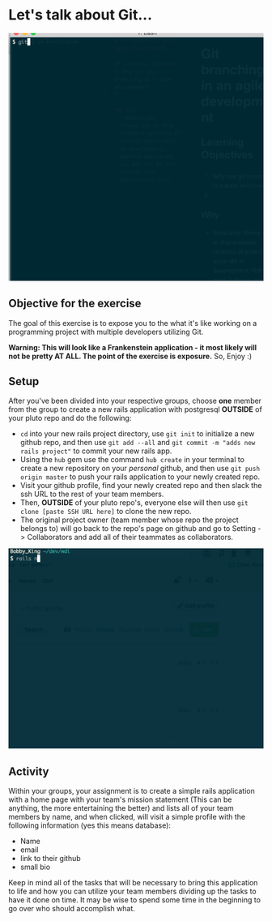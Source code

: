 # Let's talk about Git...

![Git log graph](./images/git-log-graph.gif)

## Objective for the exercise
The goal of this exercise is to expose you to the what it's like working on a programming project with multiple developers utilizing Git.

**Warning: This will look like a Frankenstein application - it most likely will not be pretty AT ALL. The point of the exercise is exposure.** So, Enjoy :)

## Setup
After you've been divided into your respective groups, choose **one** member from the group to create a new rails application with postgresql **OUTSIDE** of your pluto repo and do the following:
  - `cd` into your new rails project directory, use `git init` to initialize a new github repo, and then use `git add --all` and `git commit -m "adds new rails project"` to commit your new rails app.
  - Using the `hub` gem use the command `hub create` in your terminal to create a new repository on your _personal_ github, and then use `git push origin master` to push your rails application to your newly created repo.
  - Visit your github profile, find your newly created repo and then slack the ssh URL to the rest of your team members.
  - Then, **OUTSIDE** of your pluto repo's, everyone else will then use `git clone [paste SSH URL here]` to clone the new repo.
  - The original project owner (team member whose repo the project belongs to) will go back to the repo's page on github and go to Setting -> Collaborators and add all of their teammates as collaborators.

  ![Creating new rails app](./images/creating-new-rails-app.gif)

## Activity
Within your groups, your assignment is to create a simple rails application with a home page with your team's mission statement (This can be anything, the more entertaining the better) and lists all of your team members by name, and when clicked, will visit a simple profile with the following information (yes this means database):
  - Name
  - email
  - link to their github
  - small bio

Keep in mind all of the tasks that will be necessary to bring this application to life and how you can utilize your team members dividing up the tasks to have it done on time. It may be wise to spend some time in the beginning to go over who should accomplish what.
